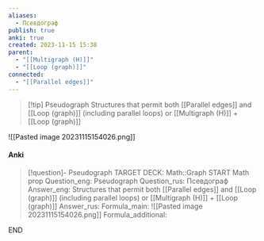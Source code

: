```yaml
---
aliases:
  - Псевдограф
publish: true
anki: true
created: 2023-11-15 15:38
parent:
  - "[[Multigraph (H)]]"
  - "[[Loop (graph)]]"
connected:
  - "[[Parallel edges]]"
---
```


> [!tip] Pseudograph
Structures that permit both [[Parallel edges]]  and [[Loop (graph)]]  (including parallel loops)
or [[Multigraph (H)]] + [[Loop (graph)]]

![[Pasted image 20231115154026.png]]


#### Anki
> [!question]- Pseudograph
TARGET DECK: Math::Graph
START
Math prop
Question_eng: Pseudograph
Question_rus: Псевдограф
Answer_eng: Structures that permit both [[Parallel edges]]  and [[Loop (graph)]]  (including parallel loops)
or [[Multigraph (H)]] + [[Loop (graph)]]
Answer_rus: 
Formula_main: ![[Pasted image 20231115154026.png]]
Formula_additional:
<!--ID: 1705600203513-->
END










